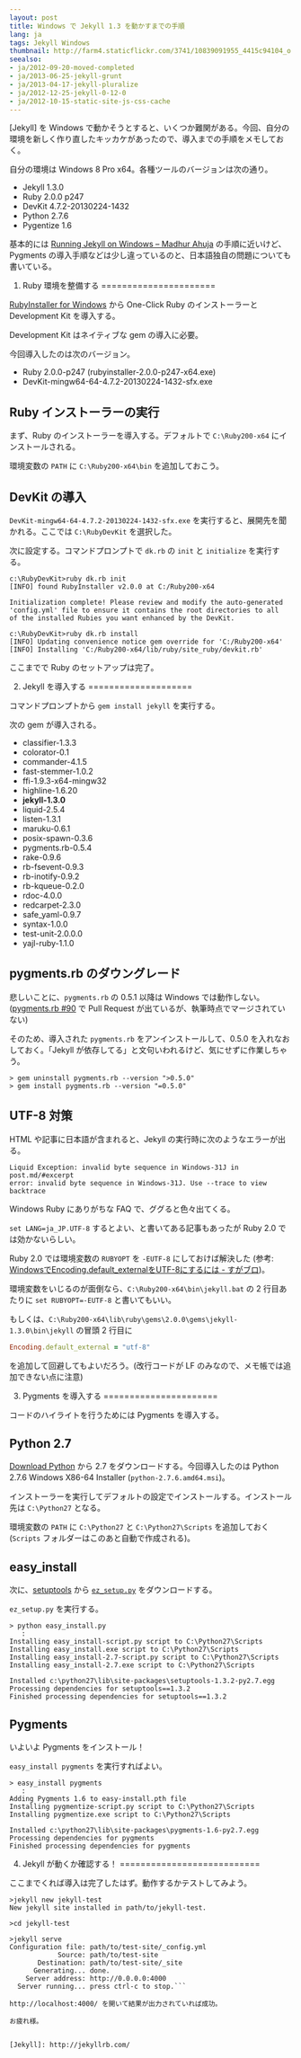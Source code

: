 ```yaml
---
layout: post
title: Windows で Jekyll 1.3 を動かすまでの手順
lang: ja
tags: Jekyll Windows
thumbnail: http://farm4.staticflickr.com/3741/10839091955_4415c94104_o.png
seealso:
- ja/2012-09-20-moved-completed
- ja/2013-06-25-jekyll-grunt
- ja/2013-04-17-jekyll-pluralize
- ja/2012-12-25-jekyll-0-12-0
- ja/2012-10-15-static-site-js-css-cache
---
```

[Jekyll] を Windows で動かそうとすると、いくつか難関がある。今回、自分の環境を新しく作り直したキッカケがあったので、導入までの手順をメモしておく。

自分の環境は Windows 8 Pro x64。各種ツールのバージョンは次の通り。

  * Jekyll 1.3.0
  * Ruby 2.0.0 p247
  * DevKit 4.7.2-20130224-1432
  * Python 2.7.6
  * Pygentize 1.6

基本的には [Running Jekyll on Windows &#8211; Madhur Ahuja](http://www.madhur.co.in/blog/2011/09/01/runningjekyllwindows.html) の手順に近いけど、Pygments の導入手順などは少し違っているのと、日本語独自の問題についても書いている。


1. Ruby 環境を整備する
======================

[RubyInstaller for Windows](http://rubyinstaller.org/downloads/) から One-Click Ruby のインストーラーと Development Kit を導入する。

Development Kit はネイティブな gem の導入に必要。

今回導入したのは次のバージョン。

  * Ruby 2.0.0-p247 (rubyinstaller-2.0.0-p247-x64.exe)
  * DevKit-mingw64-64-4.7.2-20130224-1432-sfx.exe

Ruby インストーラーの実行
-------------------------

まず、Ruby のインストーラーを導入する。デフォルトで `C:\Ruby200-x64` にインストールされる。

環境変数の `PATH` に `C:\Ruby200-x64\bin` を追加しておこう。


DevKit の導入
-------------

`DevKit-mingw64-64-4.7.2-20130224-1432-sfx.exe` を実行すると、展開先を聞かれる。ここでは `C:\RubyDevKit` を選択した。

次に設定する。コマンドプロンプトで `dk.rb` の `init` と `initialize` を実行する。

```
c:\RubyDevKit>ruby dk.rb init
[INFO] found RubyInstaller v2.0.0 at C:/Ruby200-x64

Initialization complete! Please review and modify the auto-generated
'config.yml' file to ensure it contains the root directories to all
of the installed Rubies you want enhanced by the DevKit.

c:\RubyDevKit>ruby dk.rb install
[INFO] Updating convenience notice gem override for 'C:/Ruby200-x64'
[INFO] Installing 'C:/Ruby200-x64/lib/ruby/site_ruby/devkit.rb'
```

ここまでで Ruby のセットアップは完了。


2. Jekyll を導入する
====================

コマンドプロンプトから `gem install jekyll` を実行する。

次の gem が導入される。

  * classifier-1.3.3
  * colorator-0.1
  * commander-4.1.5
  * fast-stemmer-1.0.2
  * ffi-1.9.3-x64-mingw32
  * highline-1.6.20
  * **jekyll-1.3.0**
  * liquid-2.5.4
  * listen-1.3.1
  * maruku-0.6.1
  * posix-spawn-0.3.6
  * pygments.rb-0.5.4
  * rake-0.9.6
  * rb-fsevent-0.9.3
  * rb-inotify-0.9.2
  * rb-kqueue-0.2.0
  * rdoc-4.0.0
  * redcarpet-2.3.0
  * safe_yaml-0.9.7
  * syntax-1.0.0
  * test-unit-2.0.0.0
  * yajl-ruby-1.1.0


pygments.rb のダウングレード
----------------------------

悲しいことに、`pygments.rb` の 0.5.1 以降は Windows では動作しない。([pygments.rb #90](https://github.com/tmm1/pygments.rb/pull/90) で Pull Request が出ているが、執筆時点でマージされていない)

そのため、導入された `pygments.rb` をアンインストールして、0.5.0 を入れなおしておく。「Jekyll が依存してる」と文句いわれるけど、気にせずに作業しちゃう。

```
> gem uninstall pygments.rb --version ">0.5.0"
> gem install pygments.rb --version "=0.5.0"
```

UTF-8 対策
----------

HTML や記事に日本語が含まれると、Jekyll の実行時に次のようなエラーが出る。

```
Liquid Exception: invalid byte sequence in Windows-31J in post.md/#excerpt
error: invalid byte sequence in Windows-31J. Use --trace to view backtrace
```

Windows Ruby にありがちな FAQ で、ググると色々出てくる。

`set LANG=ja_JP.UTF-8` するとよい、と書いてある記事もあったが Ruby 2.0 では効かないらしい。

Ruby 2.0 では環境変数の `RUBYOPT` を `-EUTF-8` にしておけば解決した (参考: [WindowsでEncoding.default_externalをUTF-8にするには - すがブロ](http://sugamasao.hatenablog.com/entry/2013/08/24/224521))。

環境変数をいじるのが面倒なら、`C:\Ruby200-x64\bin\jekyll.bat` の 2 行目あたりに `set RUBYOPT=-EUTF-8` と書いてもいい。

もしくは、`C:\Ruby200-x64\lib\ruby\gems\2.0.0\gems\jekyll-1.3.0\bin\jekyll` の冒頭 2 行目に

```ruby
Encoding.default_external = "utf-8"
```

を追加して回避してもよいだろう。(改行コードが LF のみなので、メモ帳では追加できない点に注意)


3. Pygments を導入する
======================

コードのハイライトを行うためには Pygments を導入する。

Python 2.7
----------

[Download Python](http://www.python.org/download/) から 2.7 をダウンロードする。今回導入したのは Python 2.7.6 Windows X86-64 Installer (`python-2.7.6.amd64.msi`)。

インストーラーを実行してデフォルトの設定でインストールする。インストール先は `C:\Python27` となる。

環境変数の `PATH` に `C:\Python27` と `C:\Python27\Scripts` を追加しておく (`Scripts` フォルダーはこのあと自動で作成される)。


easy_install
------------

次に、[setuptools](https://pypi.python.org/pypi/setuptools#windows) から [`ez_setup.py`](https://bitbucket.org/pypa/setuptools/raw/bootstrap/ez_setup.py) をダウンロードする。

`ez_setup.py` を実行する。

```
> python easy_install.py
   :
Installing easy_install-script.py script to C:\Python27\Scripts
Installing easy_install.exe script to C:\Python27\Scripts
Installing easy_install-2.7-script.py script to C:\Python27\Scripts
Installing easy_install-2.7.exe script to C:\Python27\Scripts

Installed c:\python27\lib\site-packages\setuptools-1.3.2-py2.7.egg
Processing dependencies for setuptools==1.3.2
Finished processing dependencies for setuptools==1.3.2
```

Pygments
--------

いよいよ Pygments をインストール！

`easy_install pygments` を実行すればよい。

```
> easy_install pygments
   :
Adding Pygments 1.6 to easy-install.pth file
Installing pygmentize-script.py script to C:\Python27\Scripts
Installing pygmentize.exe script to C:\Python27\Scripts

Installed c:\python27\lib\site-packages\pygments-1.6-py2.7.egg
Processing dependencies for pygments
Finished processing dependencies for pygments
```


4. Jekyll が動くか確認する！
===========================

ここまでくれば導入は完了したはず。動作するかテストしてみよう。

```
>jekyll new jekyll-test
New jekyll site installed in path/to/jekyll-test.

>cd jekyll-test

>jekyll serve
Configuration file: path/to/test-site/_config.yml
            Source: path/to/test-site
       Destination: path/to/test-site/_site
      Generating... done.
    Server address: http://0.0.0.0:4000
  Server running... press ctrl-c to stop.```

http://localhost:4000/ を開いて結果が出力されていれば成功。

お疲れ様。


[Jekyll]: http://jekyllrb.com/
